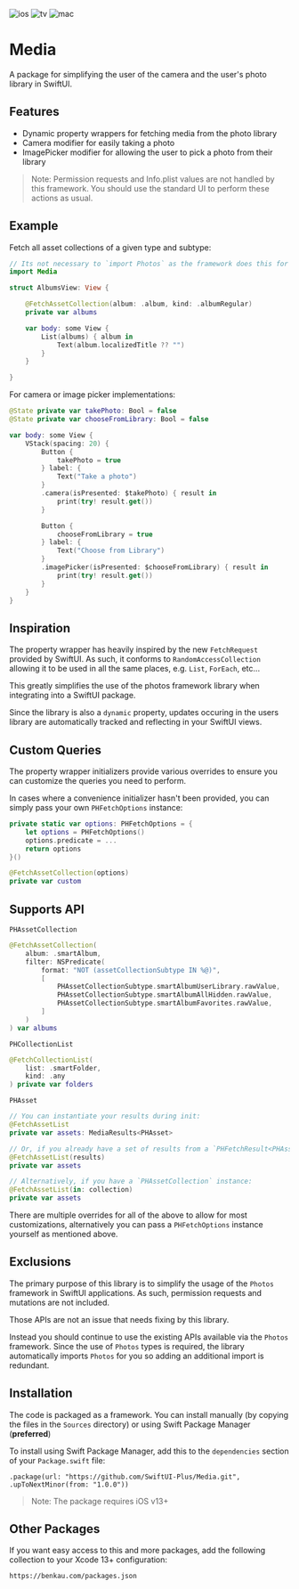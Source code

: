 ![ios](https://img.shields.io/badge/iOS-13-green)
![tv](https://img.shields.io/badge/tvOS-13-green)
![mac](https://img.shields.io/badge/macOS-10.15-green)

# Media 

A package for simplifying the user of the camera and the user's photo library in SwiftUI.

## Features

- Dynamic property wrappers for fetching media from the photo library
- Camera modifier for easily taking a photo
- ImagePicker modifier for allowing the user to pick a photo from their library

> Note: Permission requests and Info.plist values are not handled by this framework. You should use the standard UI to perform these actions as usual. 

## Example

Fetch all asset collections of a given type and subtype:

```swift
// Its not necessary to `import Photos` as the framework does this for you.
import Media

struct AlbumsView: View {

    @FetchAssetCollection(album: .album, kind: .albumRegular)
    private var albums

    var body: some View {
        List(albums) { album in
            Text(album.localizedTitle ?? "")
        }
    }

}
```

For camera or image picker implementations:

```swift
@State private var takePhoto: Bool = false
@State private var chooseFromLibrary: Bool = false

var body: some View {
    VStack(spacing: 20) {
        Button {
            takePhoto = true
        } label: {
            Text("Take a photo")
        }
        .camera(isPresented: $takePhoto) { result in
            print(try! result.get())
        }

        Button {
            chooseFromLibrary = true
        } label: {
            Text("Choose from Library")
        }
        .imagePicker(isPresented: $chooseFromLibrary) { result in
            print(try! result.get())
        }
    }
}
```

## Inspiration

The property wrapper has heavily inspired by the new `FetchRequest` provided by SwiftUI. As such, it conforms to `RandomAccessCollection` allowing it to be used in all the same places, e.g. `List`, `ForEach`, etc...

This greatly simplifies the use of the photos framework library when integrating into a SwiftUI package.

Since the library is also a `dynamic` property, updates occuring in the users library are automatically tracked and reflecting in your SwiftUI views.

## Custom Queries

The property wrapper initializers provide various overrides to ensure you can customize the queries you need to perform. 

In cases where a convenience initializer hasn't been provided, you can simply pass your own `PHFetchOptions` instance:

```swift
private static var options: PHFetchOptions = {
    let options = PHFetchOptions()
    options.predicate = ...
    return options
}()

@FetchAssetCollection(options)
private var custom
```

## Supports API

`PHAssetCollection`

```swift
@FetchAssetCollection(
    album: .smartAlbum,
    filter: NSPredicate(
        format: "NOT (assetCollectionSubtype IN %@)",
        [
            PHAssetCollectionSubtype.smartAlbumUserLibrary.rawValue,
            PHAssetCollectionSubtype.smartAlbumAllHidden.rawValue,
            PHAssetCollectionSubtype.smartAlbumFavorites.rawValue,
        ]
    )
) var albums
```

`PHCollectionList`

```swift
@FetchCollectionList(
    list: .smartFolder,
    kind: .any
) private var folders
```

`PHAsset`

```swift
// You can instantiate your results during init: 
@FetchAssetList 
private var assets: MediaResults<PHAsset>

// Or, if you already have a set of results from a `PHFetchResult<PHAsset>` instance:
@FetchAssetList(results)
private var assets

// Alternatively, if you have a `PHAssetCollection` instance:
@FetchAssetList(in: collection)
private var assets
```

There are multiple overrides for all of the above to allow for most customizations, alternatively you can pass a `PHFetchOptions` instance yourself as mentioned above.

## Exclusions

The primary purpose of this library is to simplify the usage of the `Photos` framework in SwiftUI applications. As such, permission requests and mutations are not included.

Those APIs are not an issue that needs fixing by this library. 

Instead you should continue to use the existing APIs available via the `Photos` framework. Since the use of `Photos` types is required, the library automatically imports `Photos` for you so adding an additional import is redundant.

## Installation

The code is packaged as a framework. You can install manually (by copying the files in the `Sources` directory) or using Swift Package Manager (__preferred__)

To install using Swift Package Manager, add this to the `dependencies` section of your `Package.swift` file:

`.package(url: "https://github.com/SwiftUI-Plus/Media.git", .upToNextMinor(from: "1.0.0"))`

> Note: The package requires iOS v13+

## Other Packages

If you want easy access to this and more packages, add the following collection to your Xcode 13+ configuration:

`https://benkau.com/packages.json`
